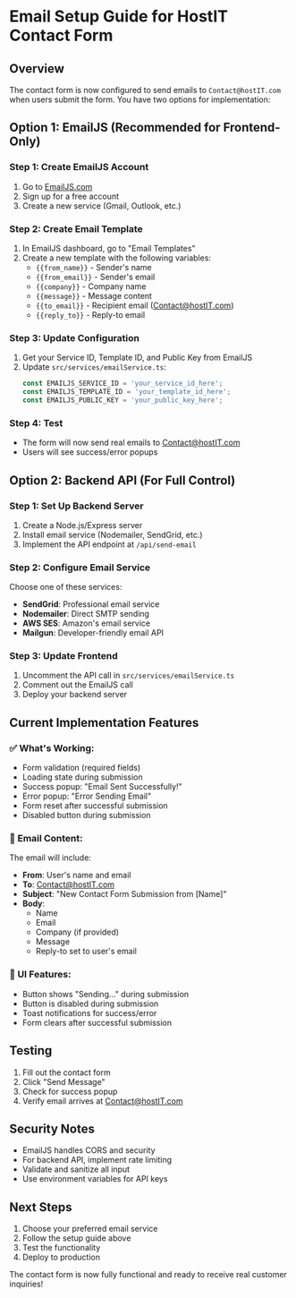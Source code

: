 # Email Setup Guide for HostIT Contact Form

## Overview
The contact form is now configured to send emails to `Contact@hostIT.com` when users submit the form. You have two options for implementation:

## Option 1: EmailJS (Recommended for Frontend-Only)

### Step 1: Create EmailJS Account
1. Go to [EmailJS.com](https://www.emailjs.com/)
2. Sign up for a free account
3. Create a new service (Gmail, Outlook, etc.)

### Step 2: Create Email Template
1. In EmailJS dashboard, go to "Email Templates"
2. Create a new template with the following variables:
   - `{{from_name}}` - Sender's name
   - `{{from_email}}` - Sender's email
   - `{{company}}` - Company name
   - `{{message}}` - Message content
   - `{{to_email}}` - Recipient email (Contact@hostIT.com)
   - `{{reply_to}}` - Reply-to email

### Step 3: Update Configuration
1. Get your Service ID, Template ID, and Public Key from EmailJS
2. Update `src/services/emailService.ts`:
   ```typescript
   const EMAILJS_SERVICE_ID = 'your_service_id_here';
   const EMAILJS_TEMPLATE_ID = 'your_template_id_here';
   const EMAILJS_PUBLIC_KEY = 'your_public_key_here';
   ```

### Step 4: Test
- The form will now send real emails to Contact@hostIT.com
- Users will see success/error popups

## Option 2: Backend API (For Full Control)

### Step 1: Set Up Backend Server
1. Create a Node.js/Express server
2. Install email service (Nodemailer, SendGrid, etc.)
3. Implement the API endpoint at `/api/send-email`

### Step 2: Configure Email Service
Choose one of these services:
- **SendGrid**: Professional email service
- **Nodemailer**: Direct SMTP sending
- **AWS SES**: Amazon's email service
- **Mailgun**: Developer-friendly email API

### Step 3: Update Frontend
1. Uncomment the API call in `src/services/emailService.ts`
2. Comment out the EmailJS call
3. Deploy your backend server

## Current Implementation Features

### ✅ What's Working:
- Form validation (required fields)
- Loading state during submission
- Success popup: "Email Sent Successfully!"
- Error popup: "Error Sending Email"
- Form reset after successful submission
- Disabled button during submission

### 📧 Email Content:
The email will include:
- **From**: User's name and email
- **To**: Contact@hostIT.com
- **Subject**: "New Contact Form Submission from [Name]"
- **Body**: 
  - Name
  - Email
  - Company (if provided)
  - Message
  - Reply-to set to user's email

### 🎨 UI Features:
- Button shows "Sending..." during submission
- Button is disabled during submission
- Toast notifications for success/error
- Form clears after successful submission

## Testing
1. Fill out the contact form
2. Click "Send Message"
3. Check for success popup
4. Verify email arrives at Contact@hostIT.com

## Security Notes
- EmailJS handles CORS and security
- For backend API, implement rate limiting
- Validate and sanitize all input
- Use environment variables for API keys

## Next Steps
1. Choose your preferred email service
2. Follow the setup guide above
3. Test the functionality
4. Deploy to production

The contact form is now fully functional and ready to receive real customer inquiries!
